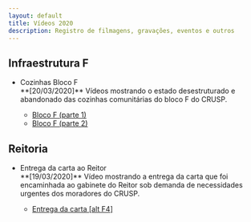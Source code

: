 ```yaml
---
layout: default
title: Vídeos 2020
description: Registro de filmagens, gravações, eventos e outros
---
```


<!-- 
Em href="" colocar dentro das aspas o link 
do arquivo seja no drive ou no próprio github
LEMBRE-SE SEMPRE DE TORNÁ-LO PÚBLICO
-->

## Infraestrutura F
<ul>
	<li>Cozinhas Bloco F</li>
	**[20/03/2020]** Vídeos mostrando o estado desestruturado e abandonado das cozinhas comunitárias do bloco F do CRUSP.
	<ul>
		<li><a href="https://drive.google.com/open?id=1tQeTZzb3QSEt3kxcqYRbTgOoq8qXcPQ4" target="_blank">Bloco F (parte 1)</a></li>
		<li><a href="https://drive.google.com/open?id=1-JFUHE1vJbNYsKyXkPGcW-A4TVX_TWSR" target="_blank">Bloco F (parte 2)</a></li>
	</ul>
</ul>

## Reitoria
<ul>
	<li>Entrega da carta ao Reitor</li>
	**[19/03/2020]** Vídeo mostrando a entrega da carta que foi encaminhada ao gabinete do Reitor sob demanda de necessidades urgentes dos moradores do CRUSP.
	<ul>
		<li><a href="https://drive.google.com/open?id=1DNtT58BE3C_GGaZ5esOF0NrGJ5BSl7ZM" target="_blank">Entrega da carta [alt F4]</a></li>
	</ul>
</ul>